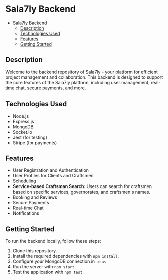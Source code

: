 # Sala7ly Backend

<!-- TOC -->

- [Sala7ly Backend](#sala7ly-backend)
    - [Description](#description)
    - [Technologies Used](#technologies-used)
    - [Features](#features)
    - [Getting Started](#getting-started)

<!-- /TOC -->

## Description

Welcome to the backend repository of Sala7ly - your platform for efficient project management and collaboration. This backend is designed to support the core features of the Sala7ly platform, including user management, real-time chat, secure payments, and more.

## Technologies Used

- Node.js
- Express.js
- MongoDB
- Socket.io
- Jest (for testing)
- Stripe (for payments)

## Features

- User Registration and Authentication
- User Profiles for Clients and Craftsmen
- Scheduling
- **Service-based Craftsman Search:** Users can search for craftsmen based on specific services, governorates, and craftsmen's names.
- Booking and Reviews
- Secure Payments
- Real-time Chat
- Notifications

## Getting Started

To run the backend locally, follow these steps:

1. Clone this repository.
2. Install the required dependencies with `npm install`.
3. Configure your MongoDB connection in `.env`.
4. Run the server with `npm start`.
5. Test the application with `npm test`.
